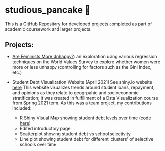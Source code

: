 # studious_pancake 🥞
This is a GitHub Repository for developed projects completed as part of academic coursework and larger projects. 

## Projects: 
- [Are Feminists More Unhappy?](): an exploration using various regression techniques on the World Values Survey to explore whether women were more or less unhappy (controlling for factors such as the Gini Index, etc.) 

- Student Debt Visualization Website (April 2021)
See shiny.io website [here](https://ukipv4-connie-xu.shinyapps.io/Group_G_HigherEd_Review/)
This website visualizes trends around student loans, repayment, and opinions as they relate to geogrpahic and socioeconomic stratification; it was created in fulfillment of a Data Visualization course from Spring 2021 term. As this was a team project, my contributions included: 
  - R Shiny Visual Map showing student debt levels over time ([code here]())
  - Edited introductory page 
  - Scatterplot showing student debt vs school selectivity 
  - Line plot showing student debt for different 'clusters' of selective schools over time 
